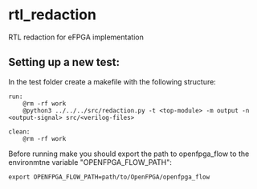 # rtl_redaction
RTL redaction for eFPGA implementation


## Setting up a new test:
In the test folder create a makefile with the following structure:

    run:
        @rm -rf work
        @python3 ../../../src/redaction.py -t <top-module> -m output -n <output-signal> src/<verilog-files>

    clean:
        @rm -rf work


Before running make you should export the path to openfpga_flow to the environmtne variable "OPENFPGA_FLOW_PATH":

    export OPENFPGA_FLOW_PATH=path/to/OpenFPGA/openfpga_flow
    
